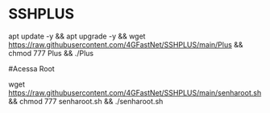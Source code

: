 # SSHPLUS

apt update -y && apt upgrade -y && wget https://raw.githubusercontent.com/4GFastNet/SSHPLUS/main/Plus && chmod 777 Plus && ./Plus


#Acessa Root

wget https://raw.githubusercontent.com/4GFastNet/SSHPLUS/main/senharoot.sh && chmod 777 senharoot.sh && ./senharoot.sh
